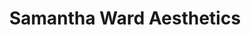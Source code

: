 ---
title: "Samantha Ward Aesthetics"
url: /carlisle/samantha-ward-aesthetics/
shop: hairdresser
---